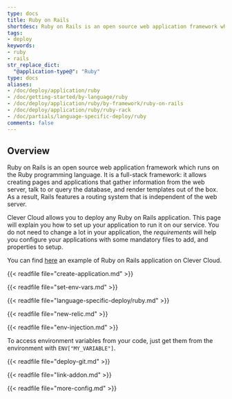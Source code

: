 ```yaml
---
type: docs
title: Ruby on Rails
shortdesc: Ruby on Rails is an open source web application framework which runs on the Ruby programming language.
tags:
- deploy
keywords:
- ruby
- rails
str_replace_dict:
  "@application-type@": "Ruby"
type: docs
aliases:
- /doc/deploy/application/ruby
- /doc/getting-started/by-language/ruby
- /doc/deploy/application/ruby/by-framework/ruby-on-rails
- /doc/deploy/application/ruby/ruby-rack
- /doc/partials/language-specific-deploy/ruby
comments: false
---
```


## Overview

Ruby on Rails is an open source web application framework which runs on the Ruby programming language. It is a full-stack framework: it allows creating pages and applications that gather information from the web server, talk to or query the database, and render templates out of the box. As a result, Rails features a routing system that is independent of the web server.

Clever Cloud allows you to deploy any Ruby on Rails application. This page will explain you how to set up your application to run it on our service.
You do not need to change a lot in your application, the *requirements* will help you configure your applications with some mandatory files to add, and properties to setup.

You can find [here](https://GitHub.com/CleverCloudDemos/demo-rubyonrails-pg-rest) an example of Ruby on Rails application on Clever Cloud.

{{< readfile file="create-application.md" >}}

{{< readfile file="set-env-vars.md" >}}

{{< readfile file="language-specific-deploy/ruby.md" >}}

{{< readfile file="new-relic.md" >}}

{{< readfile file="env-injection.md" >}}

To access environment variables from your code, just get them from the environment with `ENV["MY_VARIABLE"]`.

{{< readfile file="deploy-git.md" >}}

{{< readfile file="link-addon.md" >}}

{{< readfile file="more-config.md" >}}
